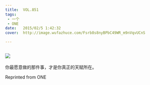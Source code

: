 ```yaml
---
title:	VOL.851
tags:
 - 一个
 - ONE
date:	2015/02/5 1:42:32
cover:	http://image.wufazhuce.com/Fsrb8s8nyBPbC49WR_m9nVqvUCnS

---
```

![](http://image.wufazhuce.com/Fsrb8s8nyBPbC49WR_m9nVqvUCnS)
---

你最愿意做的那件事，才是你真正的天赋所在。
 
Reprinted from ONE
